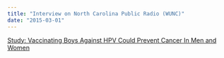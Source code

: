 ```yaml
---
title: "Interview on North Carolina Public Radio (WUNC)"
date: "2015-03-01"
---
```


[Study: Vaccinating Boys Against HPV Could Prevent Cancer In Men and Women](http://wunc.org/post/study-vaccinating-boys-against-hpv-could-prevent-cancer-men-and-women)
